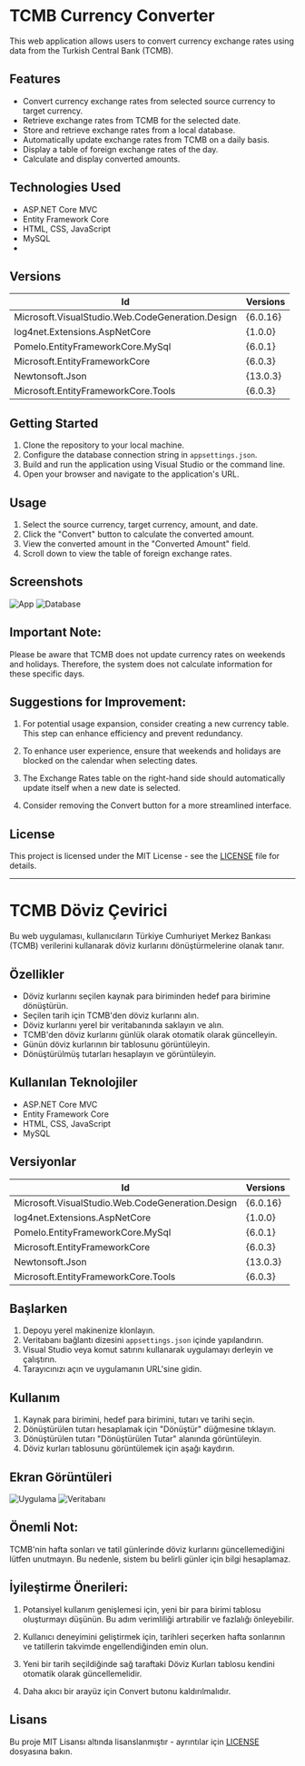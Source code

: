 # TCMB Currency Converter

This web application allows users to convert currency exchange rates using data from the Turkish Central Bank (TCMB).

## Features

- Convert currency exchange rates from selected source currency to target currency.
- Retrieve exchange rates from TCMB for the selected date.
- Store and retrieve exchange rates from a local database.
- Automatically update exchange rates from TCMB on a daily basis.
- Display a table of foreign exchange rates of the day.
- Calculate and display converted amounts.

## Technologies Used

- ASP.NET Core MVC
- Entity Framework Core
- HTML, CSS, JavaScript
- MySQL
- 
## Versions

| Id                                   | Versions      |
|--------------------------------------|---------------|
| Microsoft.VisualStudio.Web.CodeGeneration.Design | {6.0.16}      |
| log4net.Extensions.AspNetCore         | {1.0.0}       |
| Pomelo.EntityFrameworkCore.MySql      | {6.0.1}       |
| Microsoft.EntityFrameworkCore          | {6.0.3}       |
| Newtonsoft.Json                       | {13.0.3}      |
| Microsoft.EntityFrameworkCore.Tools  | {6.0.3}       |

## Getting Started

1. Clone the repository to your local machine.
2. Configure the database connection string in `appsettings.json`.
3. Build and run the application using Visual Studio or the command line.
4. Open your browser and navigate to the application's URL.

## Usage

1. Select the source currency, target currency, amount, and date.
2. Click the "Convert" button to calculate the converted amount.
3. View the converted amount in the "Converted Amount" field.
4. Scroll down to view the table of foreign exchange rates.

## Screenshots

![App](MB1008/screenshots/screenshot1.png)
![Database](MB1008/screenshots/screenshot2.png)

## Important Note:
Please be aware that TCMB does not update currency rates on weekends and holidays. Therefore, the system does not calculate information for these specific days.

## Suggestions for Improvement:
1. For potential usage expansion, consider creating a new currency table. This step can enhance efficiency and prevent redundancy.

2. To enhance user experience, ensure that weekends and holidays are blocked on the calendar when selecting dates.

3. The Exchange Rates table on the right-hand side should automatically update itself when a new date is selected.

4. Consider removing the Convert button for a more streamlined interface.

## License

This project is licensed under the MIT License - see the [LICENSE](/LICENSE) file for details.

---

# TCMB Döviz Çevirici

Bu web uygulaması, kullanıcıların Türkiye Cumhuriyet Merkez Bankası (TCMB) verilerini kullanarak döviz kurlarını dönüştürmelerine olanak tanır.

## Özellikler

- Döviz kurlarını seçilen kaynak para biriminden hedef para birimine dönüştürün.
- Seçilen tarih için TCMB'den döviz kurlarını alın.
- Döviz kurlarını yerel bir veritabanında saklayın ve alın.
- TCMB'den döviz kurlarını günlük olarak otomatik olarak güncelleyin.
- Günün döviz kurlarının bir tablosunu görüntüleyin.
- Dönüştürülmüş tutarları hesaplayın ve görüntüleyin.

## Kullanılan Teknolojiler

- ASP.NET Core MVC
- Entity Framework Core
- HTML, CSS, JavaScript
- MySQL

## Versiyonlar

| Id                                   | Versions      |
|--------------------------------------|---------------|
| Microsoft.VisualStudio.Web.CodeGeneration.Design | {6.0.16}      |
| log4net.Extensions.AspNetCore         | {1.0.0}       |
| Pomelo.EntityFrameworkCore.MySql      | {6.0.1}       |
| Microsoft.EntityFrameworkCore          | {6.0.3}       |
| Newtonsoft.Json                       | {13.0.3}      |
| Microsoft.EntityFrameworkCore.Tools  | {6.0.3}       |

## Başlarken

1. Depoyu yerel makinenize klonlayın.
2. Veritabanı bağlantı dizesini `appsettings.json` içinde yapılandırın.
3. Visual Studio veya komut satırını kullanarak uygulamayı derleyin ve çalıştırın.
4. Tarayıcınızı açın ve uygulamanın URL'sine gidin.

## Kullanım

1. Kaynak para birimini, hedef para birimini, tutarı ve tarihi seçin.
2. Dönüştürülen tutarı hesaplamak için "Dönüştür" düğmesine tıklayın.
3. Dönüştürülen tutarı "Dönüştürülen Tutar" alanında görüntüleyin.
4. Döviz kurları tablosunu görüntülemek için aşağı kaydırın.

## Ekran Görüntüleri

![Uygulama](MB1008/screenshots/screenshot1.png)
![Veritabanı](MB1008/screenshots/screenshot2.png)

## Önemli Not:
TCMB'nin hafta sonları ve tatil günlerinde döviz kurlarını güncellemediğini lütfen unutmayın. Bu nedenle, sistem bu belirli günler için bilgi hesaplamaz.

## İyileştirme Önerileri:
1. Potansiyel kullanım genişlemesi için, yeni bir para birimi tablosu oluşturmayı düşünün. Bu adım verimliliği artırabilir ve fazlalığı önleyebilir.

2. Kullanıcı deneyimini geliştirmek için, tarihleri seçerken hafta sonlarının ve tatillerin takvimde engellendiğinden emin olun.

3. Yeni bir tarih seçildiğinde sağ taraftaki Döviz Kurları tablosu kendini otomatik olarak güncellemelidir.

4. Daha akıcı bir arayüz için Convert butonu kaldırılmalıdır.

## Lisans

Bu proje MIT Lisansı altında lisanslanmıştır - ayrıntılar için [LICENSE](/LICENSE) dosyasına bakın.

